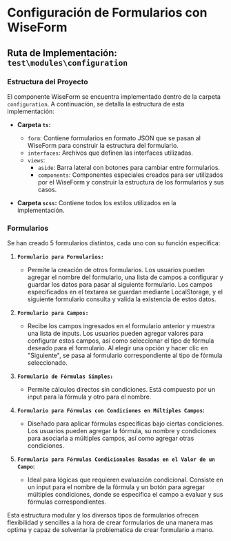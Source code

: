 # **Configuración de Formularios con WiseForm**

## Ruta de Implementación: `test\modules\configuration`

### Estructura del Proyecto

El componente WiseForm se encuentra implementado dentro de la carpeta `configuration`. A continuación, se detalla la estructura de esta implementación:

- **Carpeta `ts`:**
    - `form`: Contiene formularios en formato JSON que se pasan al WiseForm para construir la estructura del formulario.
    - `interfaces`: Archivos que definen las interfaces utilizadas.
    - `views`:
        - `aside`: Barra lateral con botones para cambiar entre formularios.
        - `components`: Componentes especiales creados para ser utilizados por el WiseForm y construir la estructura de los formularios y sus casos.

- **Carpeta `scss`:**
    Contiene todos los estilos utilizados en la implementación.

### Formularios

Se han creado 5 formularios distintos, cada uno con su función específica:

1. **`Formulario para Formularios:`**
    - Permite la creación de otros formularios. Los usuarios pueden agregar el nombre del formulario, una lista de campos a configurar y guardar los datos para pasar al siguiente formulario. Los campos especificados en el textarea se guardan mediante LocalStorage, y el siguiente formulario consulta y valida la existencia de estos datos.

2. **`Formulario para Campos:`**
    - Recibe los campos ingresados en el formulario anterior y muestra una lista de inputs. Los usuarios pueden agregar valores para configurar estos campos, así como seleccionar el tipo de fórmula deseado para el formulario. Al elegir una opción y hacer clic en "Siguiente", se pasa al formulario correspondiente al tipo de fórmula seleccionado.

3. **`Formulario de Fórmulas Simples:`**
    - Permite cálculos directos sin condiciones. Está compuesto por un input para la fórmula y otro para el nombre.

4. **`Formulario para Fórmulas con Condiciones en Múltiples Campos`:**
    - Diseñado para aplicar fórmulas específicas bajo ciertas condiciones. Los usuarios pueden agregar la fórmula, su nombre y condiciones para asociarla a múltiples campos, así como agregar otras condiciones.

5. **`Formulario para Fórmulas Condicionales Basadas en el Valor de un Campo`:**
    - Ideal para lógicas que requieren evaluación condicional. Consiste en un input para el nombre de la fórmula y un botón para agregar múltiples condiciones, donde se especifica el campo a evaluar y sus fórmulas correspondientes.

Esta estructura modular y los diversos tipos de formularios ofrecen flexibilidad y sencilles a la hora de crear formularios de una manera mas optima y capaz de solventar la problematica de crear formulario a mano.
